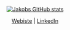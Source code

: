 <div align="center">
  
  [![Jakobs GitHub stats](https://github-readme-stats.vercel.app/api?username=jakobhoeg)](https://github.com/jakobhoeg)

  [Webiste](https://jakobhoeg.dev) | [LinkedIn](https://www.linkedin.com/in/jakob-hoeg-moerk/)
</div>

<!--
**jakobhoeg/jakobhoeg** is a ✨ _special_ ✨ repository because its `README.md` (this file) appears on your GitHub profile.

Here are some ideas to get you started:

- 🔭 I’m currently working on ...
- 🌱 I’m currently learning ...
- 👯 I’m looking to collaborate on ...
- 🤔 I’m looking for help with ...
- 💬 Ask me about ...
- 📫 How to reach me: ...
- 😄 Pronouns: ...
- ⚡ Fun fact: ...
-->
